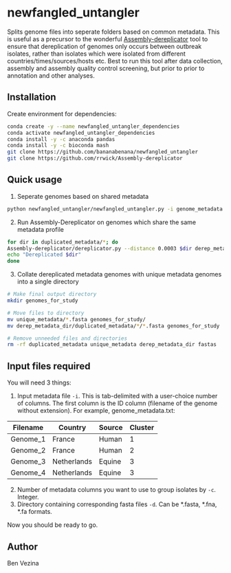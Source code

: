# newfangled_untangler
Splits genome files into seperate folders based on common metadata. This is useful as a precursor to the wonderful [Assembly-dereplicator](https://github.com/rrwick/Assembly-Dereplicator) tool to ensure that dereplication of genomes only occurs between outbreak isolates, rather than isolates which were isolated from different countries/times/sources/hosts etc.
Best to run this tool after data collection, assembly and assembly quality control screening, but prior to prior to annotation and other analyses.

## Installation

Create environment for dependencies:
```bash
conda create -y --name newfangled_untangler_dependencies
conda activate newfangled_untangler_dependencies
conda install -y -c anaconda pandas
conda install -y -c bioconda mash
git clone https://github.com/bananabenana/newfangled_untangler
git clone https://github.com/rrwick/Assembly-dereplicator
```

## Quick usage

1) Seperate genomes based on shared metadata
```bash
python newfangled_untangler/newfangled_untangler.py -i genome_metadata.txt -c 3 -d fasta_directory
```

2) Run Assembly-Dereplicator on genomes which share the same metadata profile
```bash
for dir in duplicated_metadata/*; do
Assembly-dereplicator/dereplicator.py --distance 0.0003 $dir derep_metadata_dir/"$dir"
echo "Dereplicated $dir"
done
```

3) Collate dereplicated metadata genomes with unique metadata genomes into a single directory
```bash
# Make final output directory
mkdir genomes_for_study

# Move files to directory
mv unique_metadata/*.fasta genomes_for_study/
mv derep_metadata_dir/duplicated_metadata/*/*.fasta genomes_for_study

# Remove unneeded files and directories
rm -rf duplicated_metadata unique_metadata derep_metadata_dir fastas
```

## Input files required

You will need 3 things:
1) Input metadata file `-i`. This is tab-delimited with a user-choice number of columns. The first column is the ID column (filename of the genome without extension). For example, genome_metadata.txt:

|Filename|Country|Source|Cluster|
|---|---|---|---|
|Genome_1|France|Human|1|
|Genome_2|France|Human|2|
|Genome_3|Netherlands|Equine|3|
|Genome_4|Netherlands|Equine|3|

2) Number of metadata columns you want to use to group isolates by `-c`. Integer.
3) Directory containing corresponding fasta files `-d`. Can be *.fasta, *.fna, *.fa formats.

Now you should be ready to go.


## Author

Ben Vezina


